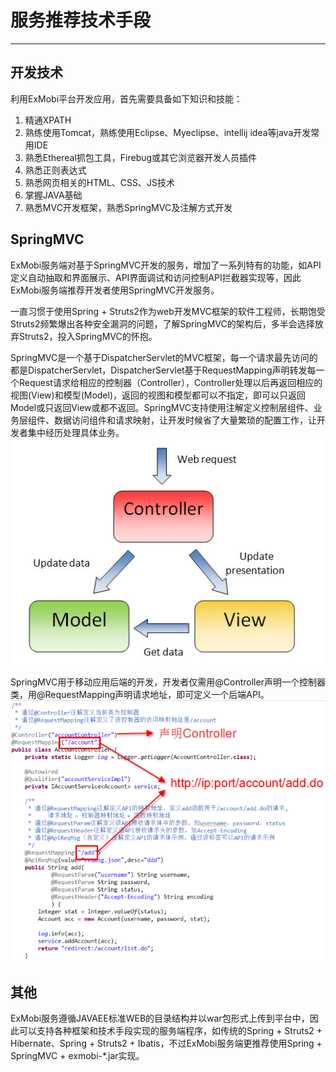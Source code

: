 # 服务推荐技术手段

----------
<h2 id="cid_0">开发技术</h2>
利用ExMobi平台开发应用，首先需要具备如下知识和技能：

1. 精通XPATH
2. 熟练使用Tomcat，熟练使用Eclipse、Myeclipse、intellij idea等java开发常用IDE
3. 熟悉Ethereal抓包工具，Firebug或其它浏览器开发人员插件
4. 熟悉正则表达式
5. 熟悉网页相关的HTML、CSS、JS技术
6. 掌握JAVA基础
7. 熟悉MVC开发框架，熟悉SpringMVC及注解方式开发

<h2 id="cid_1">SpringMVC</h2>
ExMobi服务端对基于SpringMVC开发的服务，增加了一系列特有的功能，如API定义自动抽取和界面展示、API界面调试和访问控制API拦截器实现等，因此ExMobi服务端推荐开发者使用SpringMVC开发服务。

一直习惯于使用Spring + Struts2作为web开发MVC框架的软件工程师，长期饱受Struts2频繁爆出各种安全漏洞的问题，了解SpringMVC的架构后，多半会选择放弃Struts2，投入SpringMVC的怀抱。

SpringMVC是一个基于DispatcherServlet的MVC框架，每一个请求最先访问的都是DispatcherServlet，DispatcherServlet基于RequestMapping声明转发每一个Request请求给相应的控制器（Controller），Controller处理以后再返回相应的视图(View)和模型(Model)，返回的视图和模型都可以不指定，即可以只返回Model或只返回View或都不返回。SpringMVC支持使用注解定义控制层组件、业务层组件、数据访问组件和请求映射，让开发时候省了大量繁琐的配置工作，让开发者集中经历处理具体业务。
![Spring MVC](image/springmvc.png)

SpringMVC用于移动应用后端的开发，开发者仅需用@Controller声明一个控制器类，用@RequestMapping声明请求地址，即可定义一个后端API。
![Spring API](image/springapi.png)

<h2 id="cid_2">其他</h2>
ExMobi服务遵循JAVAEE标准WEB的目录结构并以war包形式上传到平台中，因此可以支持各种框架和技术手段实现的服务端程序，如传统的Spring + Struts2 + Hibernate、Spring + Struts2 + Ibatis，不过ExMobi服务端更推荐使用Spring + SpringMVC + exmobi-*.jar实现。